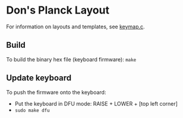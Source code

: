 # Don's Planck Layout

For information on layouts and templates, see [keymap.c](./keymap.c).


## Build

To build the binary hex file (keyboard firmware): `make`


## Update keyboard

To push the firmware onto the keyboard:

* Put the keyboard in DFU mode: RAISE + LOWER + [top left corner]
* `sudo make dfu`

